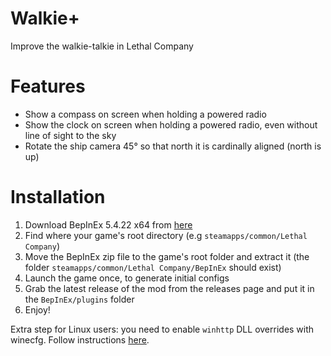 Walkie+
=======

Improve the walkie-talkie in Lethal Company

Features
========

- Show a compass on screen when holding a powered radio
- Show the clock on screen when holding a powered radio, even without line of sight to the sky
- Rotate the ship camera 45° so that north it is cardinally aligned (north is up)

Installation
=============

1. Download BepInEx 5.4.22 x64 from [here](https://github.com/BepInEx/BepInEx/releases/download/v5.4.22/BepInEx_x64_5.4.22.0.zip)
2. Find where your game's root directory (e.g `steamapps/common/Lethal Company`)
3. Move the BepInEx zip file to the game's root folder and extract it (the folder `steamapps/common/Lethal Company/BepInEx` should exist)
4. Launch the game once, to generate initial configs
5. Grab the latest release of the mod from the releases page and put it in the `BepInEx/plugins` folder
6. Enjoy!

Extra step for Linux users: you need to enable `winhttp` DLL overrides with winecfg. Follow instructions [here](https://docs.bepinex.dev/articles/advanced/proton_wine.html).